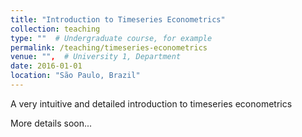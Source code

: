 ```yaml
---
title: "Introduction to Timeseries Econometrics"
collection: teaching
type: ""  # Undergraduate course, for example
permalink: /teaching/timeseries-econometrics
venue: "",  # University 1, Department
date: 2016-01-01
location: "São Paulo, Brazil"
---
```


A very intuitive and detailed introduction to timeseries econometrics

More details soon...
